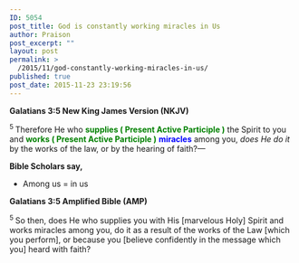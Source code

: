 ```yaml
---
ID: 5054
post_title: God is constantly working miracles in Us
author: Praison
post_excerpt: ""
layout: post
permalink: >
  /2015/11/god-constantly-working-miracles-in-us/
published: true
post_date: 2015-11-23 23:19:56
---
```

<p class="passage-display"><strong><span class="passage-display-bcv">Galatians 3:5
</span><span class="passage-display-version">New King James Version (NKJV)</span></strong></p>
<span id="en-NKJV-29108" class="text Gal-3-5"><sup class="versenum">5 </sup>Therefore He who <span style="color: #008000;"><strong>supplies ( Present Active Participle )</strong></span> the Spirit to you and <span style="color: #008000;"><strong>works ( Present Active Participle )</strong></span> <span style="color: #0000ff;"><strong>miracles</strong></span> among you, <i>does He do it</i> by the works of the law, or by the hearing of faith?—</span>

<strong>Bible Scholars say, </strong>
<ul>
	<li>Among us = in us</li>
</ul>
<p class="passage-display"><strong><span class="passage-display-bcv">Galatians 3:5
</span><span class="passage-display-version">Amplified Bible (AMP)</span></strong></p>
<span id="en-AMP-29108" class="text Gal-3-5"><sup class="versenum">5 </sup>So then, does He who supplies you with His [marvelous Holy] Spirit and works miracles among you, do it as a result of the works of the Law [which you perform], or because you [believe confidently in the message which you] heard with faith?</span>